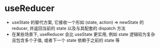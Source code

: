 # useReducer  
* useState 的替代方案, 它接收一个形如 (state, action) => newState 的 reducer, 并返回当前的 state 以及与其配套的 dispatch 方法  
* 在某些场景下, useReducer 会比 useState 更实用, 例如 state 逻辑较为复杂且包含多个子值, 或者下一个 state 依赖于之前的 state 等